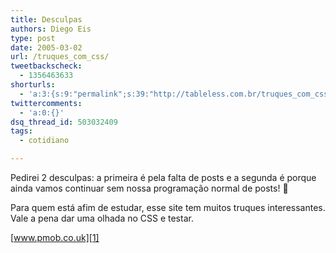 ```yaml
---
title: Desculpas
authors: Diego Eis
type: post
date: 2005-03-02
url: /truques_com_css/
tweetbackscheck:
  - 1356463633
shorturls:
  - 'a:3:{s:9:"permalink";s:39:"http://tableless.com.br/truques_com_css";s:7:"tinyurl";s:26:"http://tinyurl.com/428ecod";s:4:"isgd";s:19:"http://is.gd/KGDSKf";}'
twittercomments:
  - 'a:0:{}'
dsq_thread_id: 503032409
tags:
  - cotidiano

---
```

Pedirei 2 desculpas: a primeira é pela falta de posts e a segunda é porque ainda vamos continuar sem nossa programação normal de posts! 🙁 

Para quem está afim de estudar, esse site tem muitos truques interessantes. Vale a pena dar uma olhada no CSS e testar.
                  
[www.pmob.co.uk][1]

 [1]: http://pmob.co.uk/